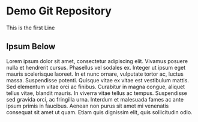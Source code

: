 # Demo Git Repository

This is the first Line

## Ipsum Below

Lorem ipsum dolor sit amet, consectetur adipiscing elit. Vivamus posuere nulla et hendrerit cursus. Phasellus vel sodales ex. Integer ut ipsum eget mauris scelerisque laoreet. In et nunc ornare, vulputate tortor ac, luctus massa. Suspendisse potenti. Quisque vitae ex vitae est vestibulum mattis. Sed elementum vitae orci ac finibus. Curabitur in magna congue, aliquet tellus vitae, blandit mauris. In viverra vitae tellus ac tempus. Suspendisse sed gravida orci, ac fringilla urna. Interdum et malesuada fames ac ante ipsum primis in faucibus. Aenean non purus sit amet mi venenatis consequat sit amet ut quam. Etiam quis dignissim elit, quis sollicitudin odio. 
